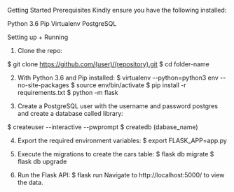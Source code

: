 Getting Started
Prerequisites
Kindly ensure you have the following installed:

Python 3.6
Pip
Virtualenv
PostgreSQL

Setting up + Running
1. Clone the repo:

$ git clone https://github.com/(user)/(repository).git
$ cd folder-name

2. With Python 3.6 and Pip installed:
$ virtualenv --python=python3 env --no-site-packages
$ source env/bin/activate
$ pip install -r requirements.txt
$ python -m flask

3. Create a PostgreSQL user with the username and password postgres and create a database called library:

$ createuser --interactive --pwprompt
$ createdb (dabase_name)

4. Export the required environment variables:
$ export FLASK_APP=app.py

5. Execute the migrations to create the cars table:
$ flask db migrate
$ flask db upgrade

6. Run the Flask API:
$ flask run
Navigate to http://localhost:5000/ to view the data.